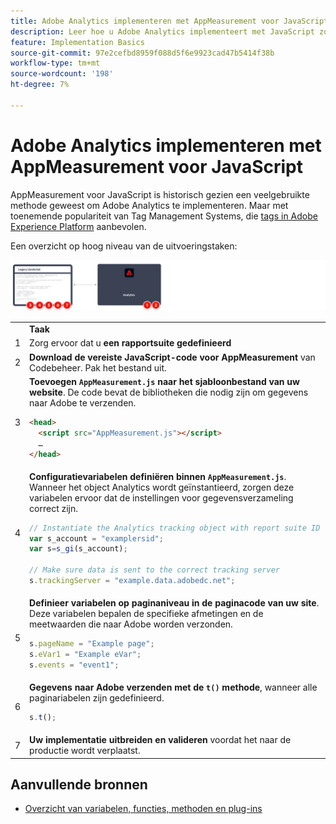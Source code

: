 ```yaml
---
title: Adobe Analytics implementeren met AppMeasurement voor JavaScript
description: Leer hoe u Adobe Analytics implementeert met JavaScript zonder een tagbeheersysteem.
feature: Implementation Basics
source-git-commit: 97e2cefbd8959f088d5f6e9923cad47b5414f38b
workflow-type: tm+mt
source-wordcount: '198'
ht-degree: 7%

---
```


# Adobe Analytics implementeren met AppMeasurement voor JavaScript

AppMeasurement voor JavaScript is historisch gezien een veelgebruikte methode geweest om Adobe Analytics te implementeren. Maar met toenemende populariteit van Tag Management Systems, die [tags in Adobe Experience Platform](../launch/overview.md) aanbevolen.

Een overzicht op hoog niveau van de uitvoeringstaken:

![Het uitvoeren van de Analysemogelijkheden van Adobe met het overzicht AppMeasurement](../assets/appmeasurement-annotated.png)

<table>
<tr>
<td></td><td> <b>Taak</b></td><td><b>Meer informatie</b></td>
</tr>

<tr>
<td>1</td><td>Zorg ervoor dat u <b>een rapportsuite gedefinieerd</b></td><td><a href="../../admin/admin/c-manage-report-suites/report-suites-admin.md">Rapportsuitebeheer</a></td>
</tr>

<tr>
<td>2</td><td><b>Download de vereiste JavaScript-code voor AppMeasurement</b> van Codebeheer. Pak het bestand uit.</td><td><a href="../../admin/admin/code-manager-admin.md">Code Manager</a></td>
</tr>

<tr>
<td>3</td><td><b>Toevoegen <code>AppMeasurement.js</code> naar het sjabloonbestand van uw website</b>. De code bevat de bibliotheken die nodig zijn om gegevens naar Adobe te verzenden.

```html
<head>
  <script src="AppMeasurement.js"></script>
  …
</head>
```

</td><td></td>
</tr>

<tr>
<td>4</td><td><b>Configuratievariabelen definiëren binnen <code>AppMeasurement.js</code></b>. Wanneer het object Analytics wordt geïnstantieerd, zorgen deze variabelen ervoor dat de instellingen voor gegevensverzameling correct zijn.

```JavaScript
// Instantiate the Analytics tracking object with report suite ID
var s_account = "examplersid";
var s=s_gi(s_account);
 
// Make sure data is sent to the correct tracking server
s.trackingServer = "example.data.adobedc.net";
```

</td><td><a href="../vars/config-vars/configuration-variables.md">Configuratievariabelen</a></td>
</tr>

<tr>
<td>5</td><td><b>Definieer variabelen op paginaniveau in de paginacode van uw site</b>. Deze variabelen bepalen de specifieke afmetingen en de meetwaarden die naar Adobe worden verzonden.

```js
s.pageName = "Example page";
s.eVar1 = "Example eVar";
s.events = "event1";
```

</td><td><a href="../vars/page-vars/page-variables.md">Paginariabelen</a></td>
</tr>

<tr>
<td>6</td><td><b>Gegevens naar Adobe verzenden met de <code>t()</code> methode</b>, wanneer alle paginariabelen zijn gedefinieerd.

```js
s.t();
```

</td><td><a href="../vars/functions/t-method.md">t(), methode</a></td>
</tr>

<tr>
<td>7</td><td><b>Uw implementatie uitbreiden en valideren</b> voordat het naar de productie wordt verplaatst.</b></td><td></td>
</tr>

</table>

## Aanvullende bronnen

- [Overzicht van variabelen, functies, methoden en plug-ins](../vars/overview.md)
